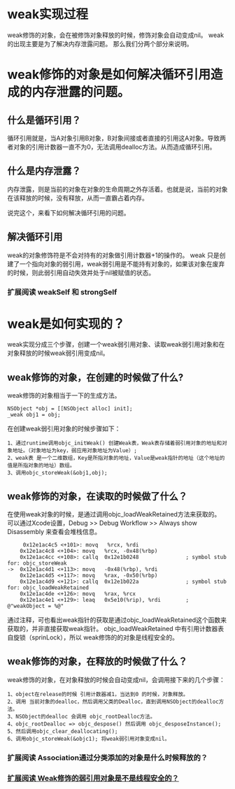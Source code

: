 
#  weak实现过程
weak修饰的对象，会在被修饰对象释放的时候，修饰对象会自动变成nil。
weak的出现主要是为了解决内存泄露问题。 那么我们分两个部分来说明。
# weak修饰的对象是如何解决循环引用造成的内存泄露的问题。
##  什么是循环引用？
循环引用就是，当A对象引用B对象，B对象间接或者直接的引用这A对象。导致两者对象的引用计数器一直不为0，无法调用dealloc方法。从而造成循环引用。
## 什么是内存泄露？
内存泄露，则是当前的对象在对象的生命周期之外存活着。也就是说，当前的对象在该释放的时候，没有释放，从而一直霸占着内存。

说完这个，来看下如何解决循环引用的问题。
## 解决循环引用
weak的对象修饰符是不会对持有的对象做引用计数器+1的操作的。
weak 只是创建了一个指向对象的弱引用，weak弱引用是不能持有对象的，如果该对象在废弃的时候，则此弱引用自动失效并处于nil被赋值的状态。
### 扩展阅读 weakSelf 和 strongSelf
# weak是如何实现的？
weak实现分成三个步骤，创建一个weak弱引用对象、读取weak弱引用对象和在对象释放的时候weak弱引用变成nil。
## weak修饰的对象，在创建的时候做了什么?
weak修饰的对象相当于一下的生成方法。

```
NSObject *obj = [[NSObject alloc] init];
_weak obj1 = obj;

```
在创建weak弱引用对象的时候步骤如下：

	1、通过runtime调用objc_initWeak() 创建Weak表，Weak表存储着弱引用对象的地址和对象地址。（对象地址为key，弱应用对象地址为Value）;
	2、weak表 是一个二维数组，Key是所指对象的地址，Value是weak指针的地址（这个地址的值是所指对象的地址）数组。
	3、调用objc_storeWeak(&obj1,obj);
	
## weak修饰的对象，在读取的时候做了什么？
在使用weak对象的时候，是通过调用objc_loadWeakRetained方法来获取的。
可以通过Xcode设置，Debug >> Debug Workflow >> Always show Disassembly 来查看会堆栈信息。
```
     0x12e1ac4c5 <+101>: movq   %rcx, %rdi
    0x12e1ac4c8 <+104>: movq   %rcx, -0x48(%rbp)
    0x12e1ac4cc <+108>: callq  0x12e1b0248               ; symbol stub for: objc_storeWeak
->  0x12e1ac4d1 <+113>: movq   -0x48(%rbp), %rdi
    0x12e1ac4d5 <+117>: movq   %rax, -0x50(%rbp)
    0x12e1ac4d9 <+121>: callq  0x12e1b022a               ; symbol stub for: objc_loadWeakRetained
    0x12e1ac4de <+126>: movq   %rax, %rcx
    0x12e1ac4e1 <+129>: leaq   0x5e10(%rip), %rdi        ; @"weakObject = %@"
```
通过注释，可也看出weak指针的获取是通过objc_loadWeakRetained这个函数来获取的，并非直接获取weak指针。
objc_loadWeakRetained 中有引用计数器表自旋锁（sprinLock），所以 weak修饰的的对象是线程安全的。
## weak修饰的对象，在释放的时候做了什么？
weak修饰的对象，在对象释放的时候会自动变成nil，会调用接下来的几个步骤：

	1、object在release的时候 引用计数器减1，当达到0 的时候，对象释放。
	2、调用 当前对象的dealloc，然后调用父类的Dealloc，直到调用NSObject的dealloc方法。
	3、NSObject的dealloc 会调用 objc_rootDealloc方法。
	4、objc_rootDealloc => objc_despose() 然后调用 objc_desposeInstance();
	5、然后调用objc_clear_deallocating();
	6、调用objc_storeWeak(&objc1); 将weak弱引用对象变成nil。
    
### 扩展阅读 Association通过分类添加的对象是什么时候释放的？ 


### [扩展阅读 Weak修饰的弱引用对象是不是线程安全的？](http://jellygd.github.io/2018/09/26/%E6%89%A9%E5%B1%95%E9%98%85%E8%AF%BB-weak%E7%BA%BF%E7%A8%8B%E5%AE%89%E5%85%A8/)